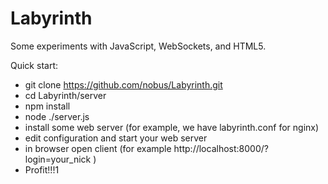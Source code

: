 # Labyrinth
Some experiments with JavaScript, WebSockets, and HTML5.

Quick start:
- git clone https://github.com/nobus/Labyrinth.git
- cd Labyrinth/server
- npm install
- node ./server.js
- install some web server (for example, we have labyrinth.conf for nginx)
- edit configuration and start your web server
- in browser open client (for example http://localhost:8000/?login=your_nick )
- Profit!!!1
